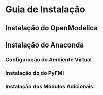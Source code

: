 # Guia de Instalação

## Instalação do OpenModelica

## Instalação do Anaconda

### Configuração do Ambiente Virtual

### Instalação do do PyFMI

### Instalação dos Módulos Adicionais
